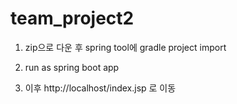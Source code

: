 # team_project2

1. zip으로 다운 후 spring tool에 gradle project import

2. run as spring boot app

3. 이후 http://localhost/index.jsp 로 이동
